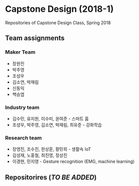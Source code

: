 # Capstone Design (2018-1)
Repositories of Capstone Design Class, Spring 2018

## Team assignments

### Maker Team
* 장원진
* 박주영
* 조성우
* 김소연, 박재림
* 신동익
* 백승엽

### Industry team
* 김수민, 유지원, 이수미, 윤여준 - 스마트 홈
* 조성우, 박주영, 김소연, 박재림, 최유준 - 강화학습

### Research team
* 장영진, 조수진, 한상훈, 황민희 - 생활속 IoT
* 김성재, 노홍철, 최진영, 정상진
* 이경현, 민지영 - Gesture recognition (EMG, machine learning)

## Repositorires (*TO BE ADDED*)
